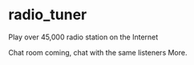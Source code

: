 # radio_tuner
Play over 45,000 radio station on the Internet



Chat room coming, chat with the same listeners
More.
